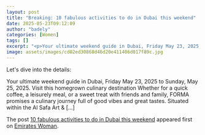 ```yaml
---
layout: post
title: "Breaking: 10 fabulous activities to do in Dubai this weekend"
date: 2025-05-23T09:12:09
author: "badely"
categories: [Women]
tags: []
excerpt: "<p>Your ultimate weekend guide in Dubai, Friday May 23, 2025 to Sunday, May 25, 2025. Visit this homegrown culinary destination Whether for a quick co"
image: assets/images/cd02ed30868d46d20e411406d017f89c.jpg
---
```


Let's dive into the details: <p>Your ultimate weekend guide in Dubai, Friday May 23, 2025 to Sunday, May 25, 2025. Visit this homegrown culinary destination Whether for a quick coffee, a leisurely meal, or a sweet treat with friends and family, FORMA promises a culinary journey full of good vibes and great tastes. Situated within the Al Safa Art &#38; [&#8230;]</p>
<p>The post <a href="https://emirateswoman.com/10-fabulous-activities-to-do-in-dubai-this-weekend/" rel="nofollow">10 fabulous activities to do in Dubai this weekend</a> appeared first on <a href="https://emirateswoman.com" rel="nofollow">Emirates Woman</a>.</p>

